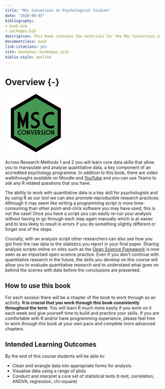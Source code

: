 ```yaml
--- 
title: "MSc Conversion in Psychological Studies"
date: "2020-08-03"
bibliography:
- book.bib
- packages.bib
description: This book contains the materials for the MSc Conversion in Psychological Studies/Science.
documentclass: book
link-citations: yes
site: bookdown::bookdown_site
biblio-style: apalike
---
```






# Overview {-}

<img src="images/msc_conv.png" style="width: 200px">

Across Research Methods 1 and 2 you will learn core data skills that allow you to manipulate and analyse quantitative data, a key component of an accredited psychology programme. In addition to this book, there are video walkthroughs available on Moodle and [YouTube](https://www.youtube.com/playlist?list=PLMGjq7JynlJmBbomo-_lIqJ4qWcuHcy_z) and you can use Teams to ask any R related questions that you have.

The ability to work with quantitative data is a key skill for psychologists and by using R as our tool we can also promote reproducible research practices. Although it may seem like writing a programming script is more time-consuming than other point-and-click software you may have used, this is not the case! Once you have a script you can easily re-run your analysis without having to go through each step again manually which is a) easier and b) less likely to result in errors if you do something slightly different or forget one of the steps. 

Crucially, with an analysis script other researchers can also see how you got from the raw data to the statistics you report in your final paper. Sharing  analysis scripts online on sites such as the [Open Science Framework](https://osf.io/) is now seen as an important open science practice. Even if you don't continue with quantitative research in the future, the skills you develop on this course will allow you to evaluate quantitative research and to understand what goes on behind the scenes with data before the conclusions are presented.

## How to use this book

For each session there will be a chapter of the book to work through as an activity. **It is crucial that you work through this book consistently throughout the term**. You will learn R much more easily if you work on it each week and give yourself time to build and practice your skills. If you are comfortable with R and/or have programming experience, please feel free to work through this book at your own pace and complete more advanced chapters.

## Intended Learning Outcomes

By the end of this course students will be able to:

* Clean and wrangle data into appropriate forms for analysis
* Visualise data using a range of plots
* Conduct and interpret a core set of statistical tests (t-test, correlation, ANOVA, regression, chi-square)
